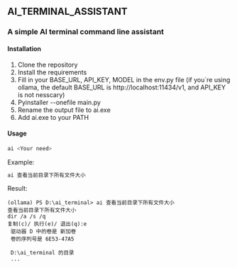 ## AI_TERMINAL_ASSISTANT

### A simple AI terminal command line assistant

#### Installation

1. Clone the repository
2. Install the requirements
3. Fill in your BASE_URL, API_KEY, MODEL in the env.py file (if you`re using ollama, the default BASE_URL is http://localhost:11434/v1, and API_KEY is not nesscary)
4. Pyinstaller --onefile main.py
5. Rename the output file to ai.exe
6. Add ai.exe to your PATH

#### Usage

``` bash
ai <Your need>
```

Example:

``` bash
ai 查看当前目录下所有文件大小
```
Result:


```
(ollama) PS D:\ai_terminal> ai 查看当前目录下所有文件大小
查看当前目录下所有文件大小
dir /a /s /q
复制(c)/ 执行(e)/ 退出(q):e
 驱动器 D 中的卷是 新加卷
 卷的序列号是 6E53-47A5

 D:\ai_terminal 的目录
 ...
```

